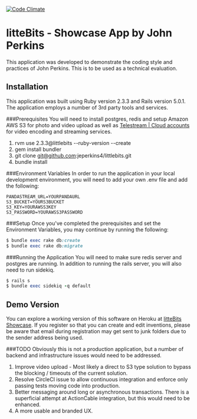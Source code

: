 [![Code Climate](https://codeclimate.com/github/rails/rails/badges/gpa.svg)](https://codeclimate.com/github/rails/rails)
# litteBits - Showcase App by John Perkins

This application was developed to demonstrate the coding style and practices of John Perkins.  This is to be used as a technical evaluation.

Installation
-----------
This application was built using Ruby version 2.3.3 and Rails version 5.0.1.  The application employs a number of 3rd party tools and services.

###Prerequisites
You will need to install postgres, redis and setup Amazon AWS S3 for photo and video upload as well as [Telestream | Cloud accounts](http://www.telestream.net/) for video encoding and streaming services.

1. rvm use 2.3.3@littlebits --ruby-version --create
2. gem install bundler
3. git clone git@github.com:jeperkins4/littlebits.git
4. bundle install

###Environment Variables
In order to run the application in your local development environment, you will need to add your own .env file and add the following:

```shell
PANDASTREAM_URL=YOURPANDAURL
S3_BUCKET=YOURS3BUCKET
S3_KEY=YOURAWSS3KEY
S3_PASSWORD=YOURAWSS3PASSWORD
```

###Setup
Once you've completed the prerequisites and set the Environment Variables, you may continue by running the following:

```ruby
$ bundle exec rake db:create
$ bundle exec rake db:migrate
```

###Running the Application
You will need to make sure redis server and postgres are running.  In addition to running the rails server, you will also need to run sidekiq.

```ruby
$ rails s
$ bundle exec sidekiq -q default
```

Demo Version
-----------
You can explore a working version of this software on Heroku at [litteBits Showcase](http://littlebits-showcase.herokuapp.com).  If you register so that you can create and edit inventions, please be aware that email during registration may get sent to junk folders due to the sender address being used.

###TODO
Obviously this is not a production application, but a number of backend and infrastructure issues would need to be addressed.
1. Improve video upload - Most likely a direct to S3 type solution to bypass the blocking / timeouts of the current solution.
2. Resolve CircleCI issue to allow continuous integration and enforce only passing tests moving code into production.
3. Better messaging around long or asynchronous transactions.  There is a superficial attempt at ActionCable integration, but this would need to be enhanced.
4. A more usable and branded UX.

